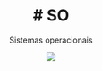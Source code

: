 <H1 align= "center"> # SO </H1>
  <p align= "center"> Sistemas operacionais </p>


<p align= "center"><img src="https://www.selettus.com.br/wp-content/uploads/2021/09/cloud-20.jpg"></p>
